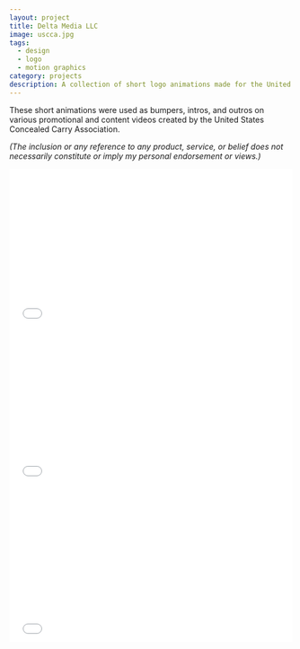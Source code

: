 ```yaml
---
layout: project
title: Delta Media LLC
image: uscca.jpg
tags: 
  - design
  - logo
  - motion graphics
category: projects
description: A collection of short logo animations made for the United States Concealed Carry Association (USCCA).
---
```


These short animations were used as bumpers, intros, and outros on various promotional and content videos created by the United States Concealed Carry Association.

_(The inclusion or any reference to any product, service, or belief does not necessarily constitute or imply my personal endorsement or views.)_

<iframe src="//player.vimeo.com/video/62912727?color=2ba6cb&title=0&byline=0&portrait=0" width="100%" height="281" frameborder="0" webkitallowfullscreen mozallowfullscreen allowfullscreen></iframe>

<iframe src="//player.vimeo.com/video/62914471?color=2ba6cb&title=0&byline=0&portrait=0" width="100%" height="281" frameborder="0" webkitallowfullscreen mozallowfullscreen allowfullscreen></iframe>

<iframe src="//player.vimeo.com/video/62904523?color=2ba6cb&title=0&byline=0&portrait=0" width="100%" height="281" frameborder="0" webkitallowfullscreen mozallowfullscreen allowfullscreen></iframe>	